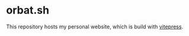 # orbat.sh

This repository hosts my personal website, which is build with [vitepress](https://vitepress.dev/).